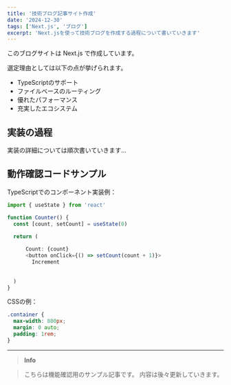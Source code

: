 ```yaml
---
title: '技術ブログ記事サイト作成'
date: '2024-12-30'
tags: ['Next.js', 'ブログ']
excerpt: 'Next.jsを使って技術ブログを作成する過程について書いていきます'
---
```


このブログサイトは Next.js で作成しています。

選定理由としては以下の点が挙げられます。
- TypeScriptのサポート
- ファイルベースのルーティング
- 優れたパフォーマンス
- 充実したエコシステム

## 実装の過程
実装の詳細については順次書いていきます...

## 動作確認コードサンプル
TypeScriptでのコンポーネント実装例：

```typescript
import { useState } from 'react'

function Counter() {
  const [count, setCount] = useState(0)

  return (
    
      Count: {count}
      <button onClick={() => setCount(count + 1)}>
        Increment
      
    
  )
}
```

CSSの例：

```css
.container {
  max-width: 800px;
  margin: 0 auto;
  padding: 1rem;
}
```

---

> **Info**

> こちらは機能確認用のサンプル記事です。
> 内容は後々更新していきます。